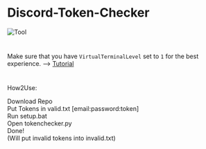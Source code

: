 # Discord-Token-Checker

![Tool](https://schuh.wtf/resources/images/tokenchecker.png)
<br>
#
Make sure that you have `VirtualTerminalLevel` set to `1` for the best experience. --> [Tutorial](https://www.youtube.com/watch?v=HeJOyEw3RtM)
<br>
#
How2Use:

Download Repo<br>
Put Tokens in valid.txt [email:password:token]<br>
Run setup.bat<br>
Open tokenchecker.py<br>
Done!<br>
(Will put invalid tokens into invalid.txt)
